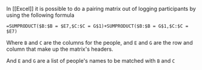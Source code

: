 In [[Excel]] it is possible to do a pairing matrix out of logging participants by using the following formula

`=SUMPRODUCT($B:$B = $E7,$C:$C = G$1)+SUMPRODUCT($B:$B = G$1,$C:$C = $E7)`

Where `B` and `C` are the columns for the people, and `E` and `G` are the row and column that make up the matrix's headers.

And `E` and `G` are a list of people's names to be matched with `B` and `C`
